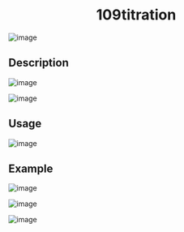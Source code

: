<h1 align="center"> 109titration</h1>

![image](https://user-images.githubusercontent.com/91891487/182253203-44648c04-fbdf-498e-a391-ff6dd2394a68.png)


<h2> Description </h2>

![image](https://user-images.githubusercontent.com/91891487/182253296-249745ce-cf49-471c-bddd-a3765ec3fcd9.png)


![image](https://user-images.githubusercontent.com/91891487/182253371-92060aa6-e66a-42f3-ae02-ec363935acfd.png)


<h2> Usage </h2>

![image](https://user-images.githubusercontent.com/91891487/182253412-0a19c697-86c8-4e0b-b114-0f802a8d0365.png)


<h2> Example </h2>

![image](https://user-images.githubusercontent.com/91891487/182253462-f1c6864b-d8df-40f1-9000-6e3a364f4fb8.png)

![image](https://user-images.githubusercontent.com/91891487/182253535-101adec4-b548-4c89-9055-68a0cfda975f.png)

![image](https://user-images.githubusercontent.com/91891487/182253603-8d724002-bc29-4acc-a89a-0643f0c31b72.png)
